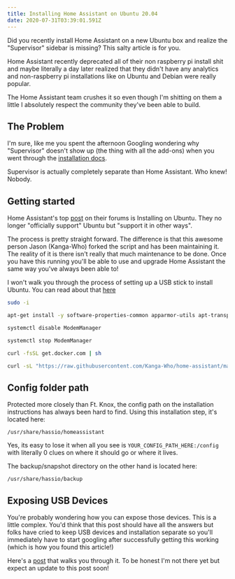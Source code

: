 ```yaml
---
title: Installing Home Assistant on Ubuntu 20.04
date: 2020-07-31T03:39:01.591Z
---
```


Did you recently install Home Assistant on a new Ubuntu box and realize the "Supervisor" sidebar is missing? This salty article is for you.

Home Assistant recently deprecated all of their non raspberry pi install shit and maybe literally a day later realized that they didn't have any analytics and non-raspberry pi installations like on Ubuntu and Debian were really popular.

The Home Assistant team crushes it so even though I'm shitting on them a little I absolutely respect the community they've been able to build.

## The Problem

I'm sure, like me you spent the afternoon Googling wondering why "Supervisor" doesn't show up (the thing with all the add-ons) when you went through the [installation docs](https://www.home-assistant.io/docs/installation/docker/).

Supervisor is actually completely separate than Home Assistant. Who knew! Nobody.

## Getting started

Home Assistant's top [post](https://community.home-assistant.io/t/installing-home-assistant-supervised-on-ubuntu-18-04-4/200020) on their forums is Installing on Ubuntu. They no longer "officially support" Ubuntu but "support it in other ways".

The process is pretty straight forward. The difference is that this awesome person Jason (Kanga-Who) forked the script and has been maintaining it. The reality of it is there isn't really that much maintenance to be done. Once you have this running you'll be able to use and upgrade Home Assistant the same way you've always been able to!


I won't walk you through the process of setting up a USB stick to install Ubuntu. You can read about that [here](https://community.home-assistant.io/t/installing-home-assistant-supervised-on-ubuntu-18-04-4/200020)

```sh
sudo -i

apt-get install -y software-properties-common apparmor-utils apt-transport-https avahi-daemon ca-certificates curl dbus jq network-manager socat

systemctl disable ModemManager

systemctl stop ModemManager

curl -fsSL get.docker.com | sh

curl -sL "https://raw.githubusercontent.com/Kanga-Who/home-assistant/master/supervised-installer.sh" | bash -s
```

## Config folder path

Protected more closely than Ft. Knox, the config path on the installation instructions has always been hard to find. Using this installation step, it's located here:

```
/usr/share/hassio/homeassistant
```

Yes, its easy to lose it when all you see is `YOUR_CONFIG_PATH_HERE:/config` with literally 0 clues on where it should go or where it lives.

The backup/snapshot directory on the other hand is located here:

```
/usr/share/hassio/backup
```

## Exposing USB Devices

You're probably wondering how you can expose those devices. This is a little complex. You'd think that this post should have all the answers but folks have cried to keep USB devices and installation separate so you'll immediately have to start googling after successfully getting this working (which is how you found this article!)

Here's a [post](https://community.home-assistant.io/t/installing-home-assistant-supervised-on-ubuntu-18-04-4/200020/55) that walks you through it. To be honest I'm not there yet but expect an update to this post soon!

